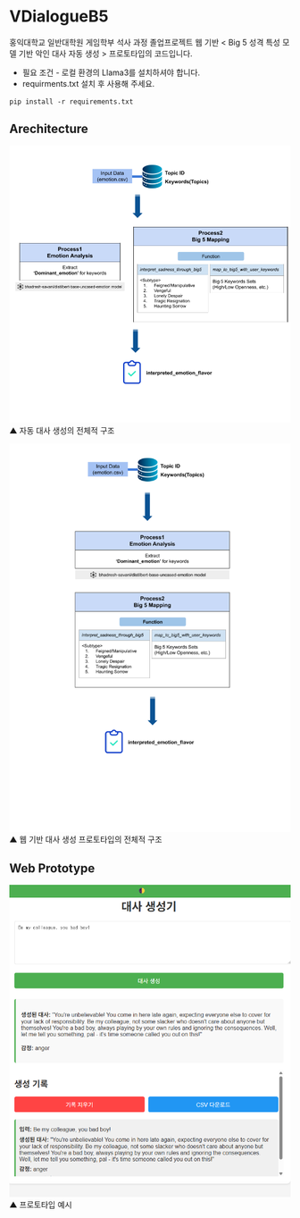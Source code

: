 # VDialogueB5

홍익대학교 일반대학원 게임학부 석사 과정 졸업프로젝트 웹 기반 < Big 5 성격 특성 모델 기반 악인 대사 자동 생성 > 프로토타입의 코드입니다.

* 필요 조건 - 로컬 환경의 Llama3를 설치하셔야 합니다.
* requirments.txt 설치 후 사용해 주세요.
```
pip install -r requirements.txt
```

Arechitecture <br>
----------
![자동 대사 생성의 전체적 구조](./img/type1.png)
▲ 자동 대사 생성의 전체적 구조

![웹 기반 대사 생성 프로토타입의 전체적 구조](./img/type2.png)
▲ 웹 기반 대사 생성 프로토타입의 전체적 구조

Web Prototype <br>
----------
![프로토타입](./img/prototype.png)
▲ 프로토타입 예시
